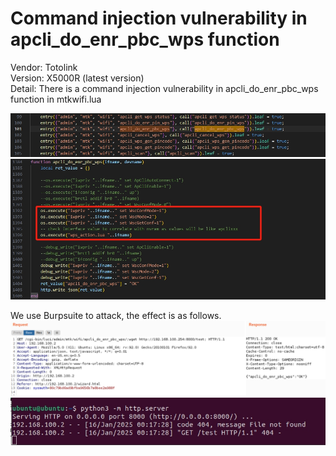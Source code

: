 # Command injection vulnerability in apcli_do_enr_pbc_wps function  

Vendor: Totolink  
Version: X5000R (latest version)  
Detail: There is a command injection vulnerability in apcli_do_enr_pbc_wps function in mtkwifi.lua  

![image](../image/apcli_do_enr_pbc_wps-1.png)
![image](../image/apcli_do_enr_pbc_wps-2.png)

We use Burpsuite to attack, the effect is as follows.
![image](../image/apcli_do_enr_pbc_wps-3.png)
![image](../image/wget_response.png)
